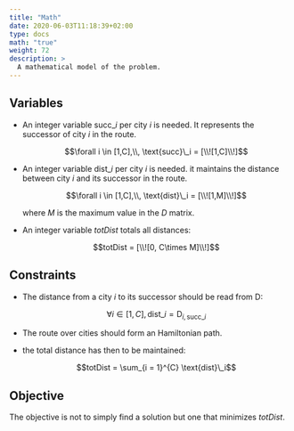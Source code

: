 ```yaml
---
title: "Math"
date: 2020-06-03T11:18:39+02:00
type: docs
math: "true"
weight: 72
description: >
  A mathematical model of the problem.
---
```


Variables
---------

-   An integer variable $\text{succ}\_i$ per city *i* is needed. It represents the successor of city *i* in the route. 

    $$\forall i \in [1,C],\\, \text{succ}\_i = [\\![1,C]\\!]$$

-   An integer variable $\text{dist}\_i$ per city *i* is needed. it
    maintains the distance between city *i* and its successor in the route.

    $$\forall i \in [1,C],\\, \text{dist}\_i = [\\![1,M]\\!]$$

    where $M$ is the maximum value in the *D* matrix.

-   An integer variable $totDist$ totals all distances:

    $$totDist = [\\![0, C\times M]\\!]$$

Constraints
-----------

- The distance from a city *i* to its successor should be read from D:

    $$\forall i \in [1,C], \text{dist}\_{i} = \text{D}_{i,\text{succ}\_i}$$

- The route over cities should form an Hamiltonian path.

-   the total distance has then to be maintained:

    $$totDist = \sum_{i = 1}^{C} \text{dist}\_i$$

Objective
---------

The objective is not to simply find a solution but one that minimizes
$totDist$.